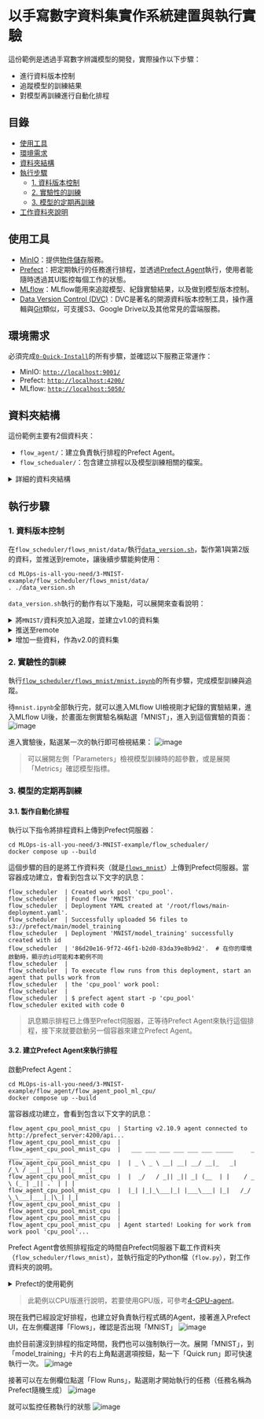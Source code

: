 # 以手寫數字資料集實作系統建置與執行實驗
這份範例是透過手寫數字辨識模型的開發，實際操作以下步驟：
- 進行資料版本控制
- 追蹤模型的訓練結果
- 對模型再訓練進行自動化排程

## 目錄
- [使用工具](#使用工具)
- [環境需求](#運行環境需求)
- [資料夾結構](#資料夾結構)
- [執行步驟](#執行步驟)
    - [1. 資料版本控制](#1-資料版本控制)
    - [2. 實驗性的訓練](#2-實驗性的訓練)
    - [3. 模型的定期再訓練](#3-模型的定期再訓練)
- [工作資料夾說明](#工作料夾說明)

## 使用工具
* [MinIO](https://min.io)：提供[物件儲存](https://aws.amazon.com/tw/what-is/object-storage/)服務。
* [Prefect](https://www.prefect.io)：把定期執行的任務進行排程，並透過[Prefect Agent](https://docs.prefect.io/latest/concepts/agents/)執行，使用者能隨時透過其UI監控每個工作的狀態。
* [MLflow](https://mlflow.org)：MLflow能用來追蹤模型、紀錄實驗結果，以及做到模型版本控制。
* [Data Version Control (DVC)](https://dvc.org)：DVC是著名的開源資料版本控制工具，操作邏輯與[Git](https://git-scm.com)類似，可支援S3、Google Drive以及其他常見的雲端服務。

## 環境需求
必須完成[`0-Quick-Install`](/0-Quick-Install/)的所有步驟，並確認以下服務正常運作：
* MinIO: [`http://localhost:9001/`](http://localhost:9001/)
* Prefect: [`http://localhost:4200/`](http://localhost:4200/)
* MLflow: [`http://localhost:5050/`](http://localhost:5050/)

## 資料夾結構
這份範例主要有2個資料夾：
* `flow_agent/`：建立負責執行排程的Prefect Agent。
* `flow_schedualer/`：包含建立排程以及模型訓練相關的檔案。

<details>
<summary>詳細的資料夾結構</summary>

```
3-MNIST-example
├── README.md
├── flow_agent
│   └── flow_agent_mnist_cpu
│       ├── Dockerfile
│       ├── docker-compose.yml
│       ├── requirements.txt
│       └── requirements_sys.txt
├── flow_scheduler
│   ├── flow_scheduler
│   │   ├── Dockerfile
│   │   ├── docker-compose.yml
│   │   ├── requirements_sys.txt
│   │   └── setup.py
│   └── flows_mnist
│       ├── config
│       │   ├── dataset.yml
│       │   ├── flow.yml
│       │   └── hyp.yml
│       ├── data
│       │   ├── MNIST.zip
│       │   ├── data_version.sh
│       │   └── expand_train_data.py
│       ├── flow.py
│       ├── mnist.ipynb
│       └── requirements.txt
└── png
```
</details>

## 執行步驟
### 1. 資料版本控制
在`flow_scheduler/flows_mnist/data/`執行[`data_version.sh`](./flow_scheduler/flows_mnist/data/data_version.sh)，製作第1與第2版的資料，並推送到remote，讓後續步驟能夠使用：
````shell
cd MLOps-is-all-you-need/3-MNIST-example/flow_scheduler/flows_mnist/data/
. ./data_version.sh
````
`data_version.sh`執行的動作有以下幾點，可以展開來查看說明：
<details>
  <summary>將<code>MNIST/</code>資料夾加入追蹤，並建立v1.0的資料集</summary>

````shell
cd flow_scheduler/flows_mnist/data/
git init  # 要使用DVC來做資料版本控制，需要先以git對資料夾進行初始化
dvc init
dvc add MNIST  # MNIST為資料所在的資料夾名稱
git add .gitignore MNIST.dvc  # git add 後面的檔案順序不影響結果
# 執行dvc add MNIST後DVC也會在終端機上輸出這一條訊息，並且告訴使用者可以直接複製來執行
git commit -m "First version of training data."  # 以git對.dvc進行版控，製作第一個提交
git tag -a "v1.0" -m "Created MNIST."  # 建立標籤，未來要重回某個版本時比較方便
````
</details>

<details>
  <summary>推送至remote</summary>

````shell
dvc remote add remote s3://dvc/  # dvc add 後面接的「remote」是自定義的名稱
dvc remote modify remote endpointurl http://localhost:9000
export AWS_ACCESS_KEY_ID=admin
export AWS_SECRET_ACCESS_KEY=adminsecretkey
dvc push -r remote  # 把這次的更動推送上到名為remote的遠端上
````

要在其他設備或容器下載資料集的話，只要取得`MNIST.dvc`，執行以下程式碼即可：
````commandline
export AWS_ACCESS_KEY_ID=[MinIO的帳號]
export AWS_SECRET_ACCESS_KEY=[MinIO的密碼]
dvc remote add remote [DVC remote路徑]
dvc remote modify remote endpointurl [MinIO endpoint URL]
dvc pull --remote remote
````
</details>

<details>
  <summary>增加一些資料，作為v2.0的資料集</summary>

````shell
dvc add MNIST
git add MNIST.dvc
git commit -m "Add some images"
git tag -a "v2.0" -m "v2.0, more images"
dvc push -r remote  # 把這次的更動Push上去
# git push  # 如果有git repo可以執行
````
</details>

### 2. 實驗性的訓練
執行[`flow_scheduler/flows_mnist/mnist.ipynb`](/3-MNIST-example/flow_scheduler/flows_mnist/mnist.ipynb)的所有步驟，完成模型訓練與追蹤。

待`mnist.ipynb`全部執行完，就可以進入MLflow UI檢視剛才紀錄的實驗結果，進入MLflow UI後，於畫面左側實驗名稱點選「MNIST」，進入到這個實驗的頁面：
![image](./png/MLflow_exp.png)

進入實驗後，點選某一次的執行即可檢視結果：
![image](./png/MLflow_run.png)
> 可以展開左側「Parameters」檢視模型訓練時的超參數，或是展開「Metrics」確認模型指標。

### 3. 模型的定期再訓練
#### 3.1. 製作自動化排程
執行以下指令將排程資料上傳到Prefect伺服器：
````shell
cd MLOps-is-all-you-need/3-MNIST-example/flow_schedualer/
docker compose up --build
````

這個步驟的目的是將工作資料夾（就是[`flows_mnist`](./flow_scheduler/flows_mnist/)）上傳到Prefect伺服器。當容器成功建立，會看到包含以下文字的訊息：
````
flow_scheduler  | Created work pool 'cpu_pool'.
flow_scheduler  | Found flow 'MNIST'
flow_scheduler  | Deployment YAML created at '/root/flows/main-deployment.yaml'.
flow_scheduler  | Successfully uploaded 56 files to s3://prefect/main/model_training
flow_scheduler  | Deployment 'MNIST/model_training' successfully created with id 
flow_scheduler  | '86d20e16-9f72-46f1-b2d0-83da39e8b9d2'.  # 在你的環境啟動時，顯示的id可能和本範例不同
flow_scheduler  | 
flow_scheduler  | To execute flow runs from this deployment, start an agent that pulls work from 
flow_scheduler  | the 'cpu_pool' work pool:
flow_scheduler  | 
flow_scheduler  | $ prefect agent start -p 'cpu_pool'
flow_scheduler exited with code 0
````
> 訊息顯示排程已上傳至Prefect伺服器，正等待Prefect Agent來執行這個排程，接下來就要啟動另一個容器來建立Prefect Agent。

#### 3.2. 建立Prefect Agent來執行排程
啟動Prefect Agent：
````shell
cd MLOps-is-all-you-need/3-MNIST-example/flow_agent/flow_agent_pool_ml_cpu/
docker compose up --build
````
當容器成功建立，會看到包含以下文字的訊息：
````
flow_agent_cpu_pool_mnist_cpu  | Starting v2.10.9 agent connected to http://prefect_server:4200/api...
flow_agent_cpu_pool_mnist_cpu  | 
flow_agent_cpu_pool_mnist_cpu  |   ___ ___ ___ ___ ___ ___ _____     _   ___ ___ _  _ _____
flow_agent_cpu_pool_mnist_cpu  |  | _ \ _ \ __| __| __/ __|_   _|   /_\ / __| __| \| |_   _|
flow_agent_cpu_pool_mnist_cpu  |  |  _/   / _|| _|| _| (__  | |    / _ \ (_ | _|| .` | | |
flow_agent_cpu_pool_mnist_cpu  |  |_| |_|_\___|_| |___\___| |_|   /_/ \_\___|___|_|\_| |_|
flow_agent_cpu_pool_mnist_cpu  | 
flow_agent_cpu_pool_mnist_cpu  | 
flow_agent_cpu_pool_mnist_cpu  | 
flow_agent_cpu_pool_mnist_cpu  | Agent started! Looking for work from work pool 'cpu_pool'...

````

Prefect Agent會依照排程指定的時間自Prefect伺服器下載工作資料夾（`flow_scheduler/flows_mnist`），並執行指定的Python檔（`flow.py`），對工作資料夾的說明。

<details>
    <summary>Prefect的使用範例</summary>

範例中會用到以下這兩項常用功能：
* [`task`](https://docs.prefect.io/latest/concepts/tasks/)：用來裝飾`main`會執行到的函式，可自訂這些任務的名稱、重新嘗試次數、重新嘗試的等待時間。
* [`flow`](https://docs.prefect.io/latest/concepts/flows/)：用來裝飾`main`函式，同樣能設定重新嘗試的次數、等待時間，以及最長的執行時間限制等等。

````python
import mlflow
from prefect import flow, task

@task(name='Model training')  # 以@task裝飾，代表是流程中的一個任務
def model_training():
    ...

@flow(name='MNIST')  # 以@flow裝飾，代表是工作流程
def main():
    model_training()
    ...

if __name__ == '__main__':
    main()
````
其中的`main`與`model_training`函式分別以`@flow`與`@task`裝飾，代表兩者分別是工作流程以及流程中的任務。更多詳細使用方式可以參考[Prefect的官方教學](https://docs.prefect.io/latest/tutorialc/)。

</details>

> 此範例以CPU版進行說明，若要使用GPU版，可參考[4-GPU-agent](/4-GPU-agent/)。

現在我們已經設定好排程，也建立好負責執行程式碼的Agent，接著進入Prefect UI，在左側欄選擇「Flows」，確認是否出現「MNIST」
![image](./png/Prefect_UI_check_flows.png)

由於目前還沒到排程的指定時間，我們也可以強制執行一次。展開「MNIST」，到「model_training」卡片的右上角點選選項按鈕，點一下「Quick run」即可快速執行一次。
![image](./png/Prefect_quick_run.png)

接著可以在左側欄位點選「Flow Runs」，點選剛才開始執行的任務（任務名稱為Prefect隨機生成）
![image](./png/Prefect_go_to_flow_run.png)

就可以監控任務執行的狀態
![image](./png/Prefect_running.png)
